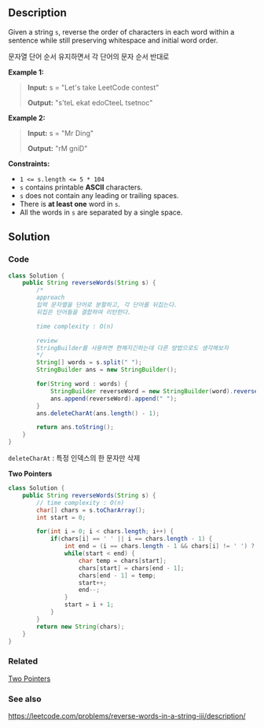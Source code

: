 ## Description

Given a string `s`, reverse the order of characters in each word within a sentence while still preserving whitespace and initial word order.

문자열 단어 순서 유지하면서 각 단어의 문자 순서 반대로

**Example 1:**

> **Input:** s = "Let's take LeetCode contest"
> 
> **Output:** "s'teL ekat edoCteeL tsetnoc"

**Example 2:**

> **Input:** s = "Mr Ding"
> 
> **Output:** "rM gniD"

**Constraints:**
- `1 <= s.length <= 5 * 104`
- `s` contains printable **ASCII** characters.
- `s` does not contain any leading or trailing spaces.
- There is **at least one** word in `s`.
- All the words in `s` are separated by a single space.

## Solution
### Code
```java
class Solution {
    public String reverseWords(String s) {
        /*
        approach
        입력 문자열을 단어로 분할하고, 각 단어를 뒤집는다.
        뒤집은 단어들을 결합하여 리턴한다.

        time complexity : O(n)

        review
        StringBuilder를 사용하면 편해지긴하는데 다른 방법으로도 생각해보자
        */
        String[] words = s.split(" ");
        StringBuilder ans = new StringBuilder();

        for(String word : words) {
            StringBuilder reverseWord = new StringBuilder(word).reverse();
            ans.append(reverseWord).append(" ");
        }
        ans.deleteCharAt(ans.length() - 1);

        return ans.toString();
    }
}
```
`deleteCharAt` : 특정 인덱스의 한 문자만 삭제

**Two Pointers**
```java
class Solution {
    public String reverseWords(String s) {
        // time complexity : O(n)
        char[] chars = s.toCharArray();
        int start = 0;

        for(int i = 0; i < chars.length; i++) {
            if(chars[i] == ' ' || i == chars.length - 1) {
                int end = (i == chars.length - 1 && chars[i] != ' ') ? i + 1 : i;
                while(start < end) {
                    char temp = chars[start];
                    chars[start] = chars[end - 1];
                    chars[end - 1] = temp;
                    start++;
                    end--;
                }
                start = i + 1;
            }
        }
        return new String(chars);
    }
}
```
### Related

[Two Pointers](/Algorithm/Type/Two-Pointers.md)

### See also

https://leetcode.com/problems/reverse-words-in-a-string-iii/description/